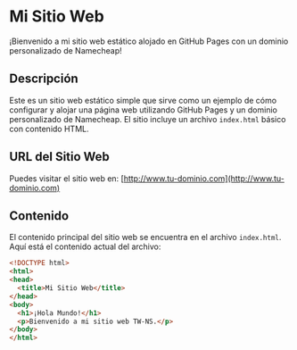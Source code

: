 # Mi Sitio Web

¡Bienvenido a mi sitio web estático alojado en GitHub Pages con un dominio personalizado de Namecheap!

## Descripción

Este es un sitio web estático simple que sirve como un ejemplo de cómo configurar y alojar una página web utilizando GitHub Pages y un dominio personalizado de Namecheap. El sitio incluye un archivo `index.html` básico con contenido HTML.

## URL del Sitio Web

Puedes visitar el sitio web en: [http://www.tu-dominio.com](http://www.tu-dominio.com)

## Contenido

El contenido principal del sitio web se encuentra en el archivo `index.html`. Aquí está el contenido actual del archivo:

```html
<!DOCTYPE html>
<html>
<head>
  <title>Mi Sitio Web</title>
</head>
<body>
  <h1>¡Hola Mundo!</h1>
  <p>Bienvenido a mi sitio web TW-NS.</p>
</body>
</html>
